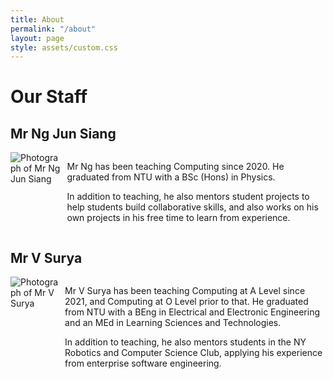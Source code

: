 ```yaml
---
title: About
permalink: "/about"
layout: page
style: assets/custom.css
---
```


# Our Staff

## Mr Ng Jun Siang

<div style="display: flex;">
    <img src="/images/NYJC_NgJunSiang.jpg" alt="Photograph of Mr Ng Jun Siang" style="max-width: 200px; margin-right: 10px;">
    <div>
        <p>Mr Ng has been teaching Computing since 2020. He graduated from NTU with a BSc (Hons) in Physics.</p>
        <p>In addition to teaching, he also mentors student projects to help students build collaborative skills, and also works on his own projects in his free time to learn from experience.</p>
    </div>
</div>

## Mr V Surya

<div style="display: flex;">
    <img src="/images/NYJC_VSurya.jpg" alt="Photograph of Mr V Surya" style="max-width: 200px; margin-right: 10px;">
    <div>
        <p>Mr V Surya has been teaching Computing at A Level since 2021, and Computing at O Level prior to that. He graduated from NTU with a BEng in Electrical and Electronic Engineering and an MEd in Learning Sciences and Technologies.</p>
        <p>In addition to teaching, he also mentors students in the NY Robotics and Computer Science Club, applying his experience from enterprise software engineering.</p>
    </div>
</div>
